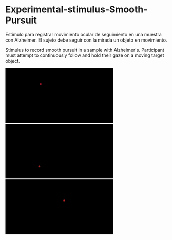 # Experimental-stimulus-Smooth-Pursuit
Estimulo para registrar movimiento ocular de seguimiento en una muestra con Alzheimer. El sujeto debe seguir con la mirada un objeto en movimiento.

Stimulus to record smooth pursuit in a sample with Alzheimer's. Participant must attempt to continuously follow and hold their gaze on a moving target object.

![GIF1](https://github.com/GCMacarena/Experimental-stimulus-Smooth-Pursuit/blob/main/estimulogif1.gif) ![GIF2](https://github.com/GCMacarena/Experimental-stimulus-Smooth-Pursuit/blob/main/estimulogif2.gif)
![GIF4](https://github.com/GCMacarena/Experimental-stimulus-Smooth-Pursuit/blob/main/estimulogif4.gif)

